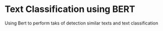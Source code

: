 # Text Classification using BERT
 Using Bert to perform taks of detection similar texts and text classification
